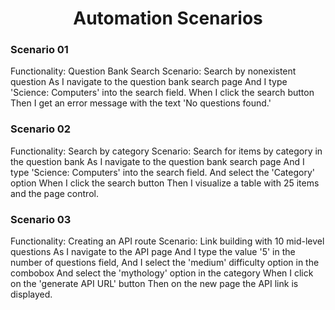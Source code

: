 <h1 align="center"> Automation Scenarios</h1>

<h3>Scenario 01</h3>

Functionality: Question Bank Search
Scenario: Search by nonexistent question
As I navigate to the question bank search page
And I type 'Science: Computers' into the search field.
When I click the search button
Then I get an error message with the text 'No questions found.'

<h3>Scenario 02</h3>

Functionality: Search by category
Scenario: Search for items by category in the question bank
As I navigate to the question bank search page
And I type 'Science: Computers' into the search field.
And select the 'Category' option
When I click the search button
Then I visualize a table with 25 items and the page control.

<h3>Scenario 03</h3>

Functionality: Creating an API route
Scenario: Link building with 10 mid-level questions
As I navigate to the API page
And I type the value '5' in the number of questions field,
And I select the 'medium' difficulty option in the combobox
And select the 'mythology' option in the category
When I click on the 'generate API URL' button
Then on the new page the API link is displayed.